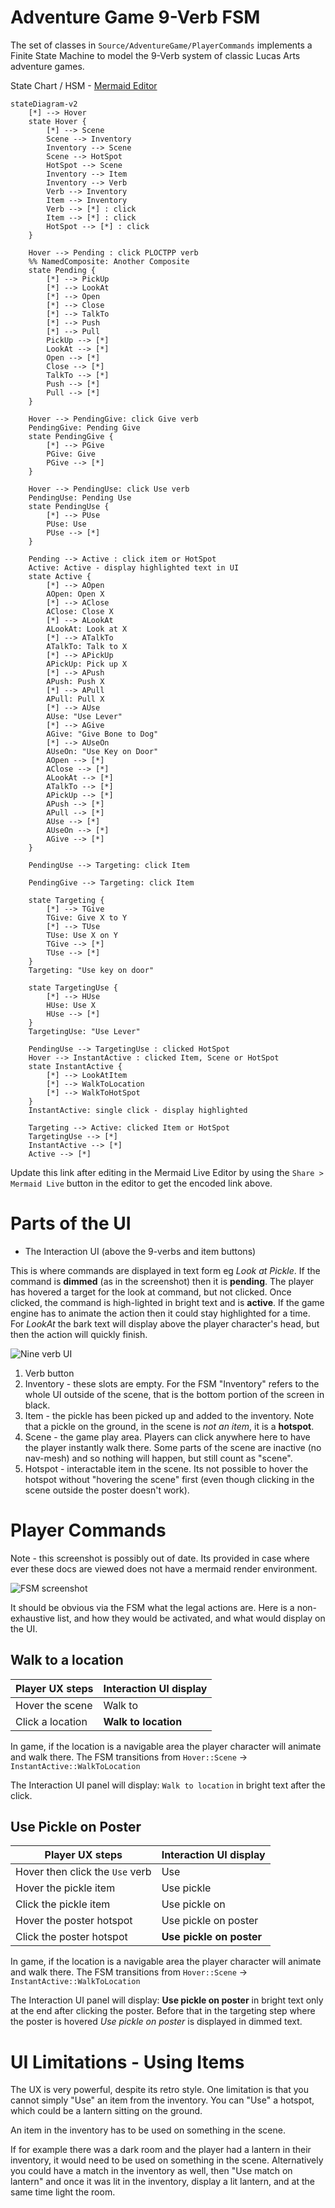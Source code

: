 # Adventure Game 9-Verb FSM

The set of classes in `Source/AdventureGame/PlayerCommands` implements a Finite State Machine
to model the 9-Verb system of classic Lucas Arts adventure games.

State Chart / HSM - [Mermaid Editor]

```mermaid
stateDiagram-v2
    [*] --> Hover
    state Hover {
        [*] --> Scene
        Scene --> Inventory
        Inventory --> Scene
        Scene --> HotSpot
        HotSpot --> Scene
        Inventory --> Item
        Inventory --> Verb
        Verb --> Inventory
        Item --> Inventory
        Verb --> [*] : click
        Item --> [*] : click
        HotSpot --> [*] : click
    }

    Hover --> Pending : click PLOCTPP verb
    %% NamedComposite: Another Composite
    state Pending {
        [*] --> PickUp
        [*] --> LookAt
        [*] --> Open
        [*] --> Close
        [*] --> TalkTo
        [*] --> Push
        [*] --> Pull
        PickUp --> [*]
        LookAt --> [*]
        Open --> [*]
        Close --> [*]
        TalkTo --> [*]
        Push --> [*]
        Pull --> [*]
    }

    Hover --> PendingGive: click Give verb
    PendingGive: Pending Give
    state PendingGive {
        [*] --> PGive
        PGive: Give
        PGive --> [*]
    }

    Hover --> PendingUse: click Use verb
    PendingUse: Pending Use
    state PendingUse {
        [*] --> PUse
        PUse: Use
        PUse --> [*]
    }

    Pending --> Active : click item or HotSpot
    Active: Active - display highlighted text in UI
    state Active {
        [*] --> AOpen
        AOpen: Open X
        [*] --> AClose
        AClose: Close X
        [*] --> ALookAt
        ALookAt: Look at X
        [*] --> ATalkTo
        ATalkTo: Talk to X
        [*] --> APickUp
        APickUp: Pick up X
        [*] --> APush
        APush: Push X
        [*] --> APull
        APull: Pull X
        [*] --> AUse
        AUse: "Use Lever"
        [*] --> AGive
        AGive: "Give Bone to Dog"
        [*] --> AUseOn
        AUseOn: "Use Key on Door"
        AOpen --> [*]
        AClose --> [*]
        ALookAt --> [*]
        ATalkTo --> [*]
        APickUp --> [*]
        APush --> [*]
        APull --> [*]
        AUse --> [*]
        AUseOn --> [*]
        AGive --> [*]
    }

    PendingUse --> Targeting: click Item

    PendingGive --> Targeting: click Item

    state Targeting {
        [*] --> TGive
        TGive: Give X to Y
        [*] --> TUse
        TUse: Use X on Y
        TGive --> [*]
        TUse --> [*]
    } 
    Targeting: "Use key on door"

    state TargetingUse {
        [*] --> HUse
        HUse: Use X
        HUse --> [*]
    }
    TargetingUse: "Use Lever"

    PendingUse --> TargetingUse : clicked HotSpot
    Hover --> InstantActive : clicked Item, Scene or HotSpot
    state InstantActive {
        [*] --> LookAtItem
        [*] --> WalkToLocation
        [*] --> WalkToHotSpot
    }
    InstantActive: single click - display highlighted

    Targeting --> Active: clicked Item or HotSpot
    TargetingUse --> [*]
    InstantActive --> [*]
    Active --> [*]
```

[Mermaid Editor]: https://mermaid.live/edit#pako:eNqNVm1v2jAQ_iuWpX6ZoKKjpK0_TMqoNNDQQCps7cY-ZMQLEYkdJQaVIf77_JI340s3pKrxcy--89099glveEgxwYUIBH2MgygP0v7h_Zoh-fvx7ifq9z-gCT_Q3EBazwDoZKC25tOGMtrAeqkFU3agTPD82Ahr6G3LCRdPGReNqAQgK9vlVNC0S_aV5r8amVp1him9dMlqO5U_QZsk3uwAS1DaTsNROK-Z-TAnrXQWlIUxiyo9tJjNx8vFAh3qTK6u0JcgpeGYpxkvYkEJ8hkXW-mghtpVrDwCdVzIHVaZi8843_nCxecZZS46TnhBXXgZJLslBzbdF1sITZIGNYFVh9bgJjAXV4G5qA7MhU1gLq4Cg9AksdHuqn2KD7QqnPpuVc3SqEqiVkCptClUrkZfuzTOAPB_410Vdbjy041Wy6tgVwUUq7KDQl21W2KhHTlQR5jVhkrqb4TKp4oyVrPGc5stjA6pdPsojIssCY5oG0fbRP4JGiJBXwWKGVpN20mUJkACvt3reklMnz0D2hczYNak7EDI4HLESoDoFkeBAI0uR6oEiG5pJDhodDnkJUD0kKF9BhtZQ6qXxAwIrN0eXr0kZnAgbasPfN0aa6zaYUbVBYQBE7vHfdP4a6x7_SOXV4jM_ZFHoK30PGf2hnNWbfmZHhFn0pZbG_swofgdjOJ38ZLfxTV-F8P5MAv5Lg1VycDoHAr_DW5ojbMh7zyiQgLV5Jlb1uGyfyubQatVoFlb2uVdNryGnlVlXwATq4mWFb9IfVnNlwtfwBXgsg8y_1u5mA7ZmQ4Jyw4Bk-ogwYkV5KQJ0gadilhxQPPxdskUUFZCEp9Flc0NMGUyByZsfpXqqnS98l12SbQma9vy1PV6sJ9lleybnocZ3wQi5qxLbu1aHoi1LUGFTDShZb-BlF8dU9N6zYVi5-skah2lVR07eUtkY7iHozwOMfkdJAXt4ZTmaaDWWJ_YGssHW0rXWNU2DPKdKutZGmUB-855ionI99Is5_toWzvZZ2Hzfq9VZBvQfMz3TGByNxpoH5ic8CsmNw_etfcwuh89jAaeN_TuvB4-YjK8vx4Nvdvhzd1o5A2k-Pbcw3_0toPre-mj9bs5_wU-YG1Z

Update this link after editing in the Mermaid Live Editor by using the `Share > Mermaid Live` button in the editor to get the encoded link above.

# Parts of the UI

* The Interaction UI (above the 9-verbs and item buttons)

This is where commands are displayed in text form eg _Look at Pickle_. If the command is **dimmed** (as in the screenshot) then it is **pending**. The player has hovered a target for the look at command, but not clicked. Once clicked, the command is high-lighted in bright text and is **active**. If the game engine has to animate the action then it could stay highlighted for a time. For _LookAt_ the bark text will display above the player character's head, but then the action will quickly finish.

![Nine verb UI](./images/nine-verb-ui.png)

1. Verb button
2. Inventory - these slots are empty. For the FSM "Inventory" refers to the whole UI outside of the scene, that is the bottom portion of the screen in black.
3. Item - the pickle has been picked up and added to the inventory. Note that a pickle on the ground, in the scene is _not an item_, it is a **hotspot**.
4. Scene - the game play area. Players can click anywhere here to have the player instantly walk there. Some parts of the scene are inactive (no nav-mesh) and so nothing will happen, but still count as "scene".
5. Hotspot - interactable item in the scene. Its not possible to hover the hotspot without "hovering the scene" first (even though clicking in the scene outside the poster doesn't work). 

# Player Commands

Note - this screenshot is possibly out of date. Its provided in case where ever these docs are viewed does not have a mermaid render environment.

![FSM screenshot](images/FSM-Screenshot.png)

It should be obvious via the FSM what the legal actions are. Here is a non-exhaustive list, and how they would be activated, and what would display on the UI.

## Walk to a location

|   Player UX steps               |  Interaction UI display   |
| ------------------------------- | ------------------------- |
| Hover the scene                 | Walk to                   |
| Click a location                | **Walk to location**      |

In game, if the location is a navigable area the player character will animate and walk there. The FSM transitions from `Hover::Scene` -> `InstantActive::WalkToLocation`

The Interaction UI panel will display: `Walk to location` in bright text after the click.

## Use Pickle on Poster

|   Player UX steps               |  Interaction UI display   |
| ------------------------------- | ------------------------- |
| Hover then click the `Use` verb | Use                       |
| Hover the pickle item           | Use pickle                |
| Click the pickle item           | Use pickle on             |
| Hover the poster hotspot        | Use pickle on poster      |
| Click the poster hotspot        | **Use pickle on poster**  |

In game, if the location is a navigable area the player character will animate and walk there. The FSM transitions from `Hover::Scene` -> `InstantActive::WalkToLocation`

The Interaction UI panel will display: **Use pickle on poster** in bright text only at the end after clicking the poster. Before that in the targeting step where the poster is hovered _Use pickle on poster_ is displayed in dimmed text.

# UI Limitations - Using Items

The UX is very powerful, despite its retro style. One limitation is that you cannot simply "Use" an item from the inventory. You can "Use" a hotspot, which could be a lantern sitting on the ground.

An item in the inventory has to be used on something in the scene.

If for example there was a dark room and the player had a lantern in their inventory, it would need to be used on something in the scene. Alternatively you could have a match in the inventory as well, 
then "Use match on lantern" and once it was lit in the inventory, display a lit lantern, and at the same time light the room.